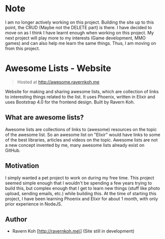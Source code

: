 # Note
I am no longer actively working on this project. Building the site up to this point, the CRUD (Maybe not the DELETE part) is there. I have decided to move on as I think I have learnt enough when working on this project. My next project will play more to my interests (Game development, MMO games) and can also help me learn the same things. Thus, I am moving on from this project.

# Awesome Lists - Website
> Hosted at http://awesome.ravernkoh.me

Website for making and sharing awesome lists, which are collection of links to interesting things related to the list. It uses Phoenix, written in Elixir and uses Bootstrap 4.0 for the frontend design. Built by Ravern Koh.

## What are awesome lists?
Awesome lists are collections of links to (awesome) resources on the topic of the awesome list. So an awesome list on "Elixir" would have links to some of the best libraries, articles and videos on the topic. Awesome lists are not a new concept invented by me, many awesome lists already exist on GitHub.

## Motivation
I simply wanted a pet project to work on during my free time. This project seemed simple enough that I wouldn't be spending a few years trying to build this, but complex enough that I get to learn new things (stuff like photo upload, sending emails, etc.) while building this. At the time of starting this project, I have been learning Phoenix and Elixir for about 1 month, with only prior experience in NodeJS.

## Author
* Ravern Koh \[http://ravernkoh.me\] (Site still in development)
